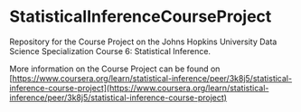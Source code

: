 # StatisticalInferenceCourseProject

Repository for the Course Project on the Johns Hopkins University Data Science Specialization Course 6: Statistical Inference.

More information on the Course Project can be found on [https://www.coursera.org/learn/statistical-inference/peer/3k8j5/statistical-inference-course-project](https://www.coursera.org/learn/statistical-inference/peer/3k8j5/statistical-inference-course-project)
